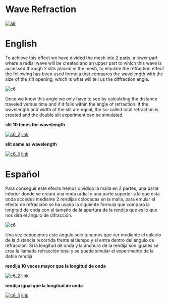# Wave Refraction

[![a9](https://github.com/OsmareDev/PhysicsSimulation/assets/50903643/2fc659c7-6589-4a98-92d2-2a290f3e833d)](https://youtu.be/jBbSH2Rc5Cc)

# English

To achieve this effect we have divided the mesh into 2 parts, a lower part where a radial wave will be created and an upper part to which this wave is accessed through 2 slits placed in the mesh, to emulate the refraction effect the following has been used formula that compares the wavelength with the size of the slit opening, which is what will tell us the diffraction angle.

![c6](https://github.com/OsmareDev/PhysicsSimulation/assets/50903643/3ae878d5-4384-4b31-8432-4402740f97b3)

Once we know this angle we only have to see by calculating the distance traveled versus time and if it falls within the angle of refraction. If the wavelength and width of the slit are equal, the so-called total refraction is created and the double slit experiment can be simulated.

**slit 10 times the wavelength**

[![c6_2](https://github.com/OsmareDev/PhysicsSimulation/assets/50903643/5ea5f560-58d7-4344-b8c2-194e1db78029)](https://youtu.be/VCzMR2ba3vA)
[link](https://youtu.be/VCzMR2ba3vA)

**slit same as wavelength**

[![c6_3](https://github.com/OsmareDev/PhysicsSimulation/assets/50903643/380a1523-016a-474e-9a80-9015730e9d8f)](https://youtu.be/jBbSH2Rc5Cc)
[link](https://youtu.be/jBbSH2Rc5Cc)

# Español

Para conseguir este efecto hemos dividido la malla en 2 partes, una parte inferior donde se creará una onda radial y una parte superior a la que esta onda accedes mediante 2 rendijas colocadas en la malla, para emular el efecto de refracción se ha usado la siguiente fórmula que compara la longitud de onda con el tamaño de la apertura de la rendija que es lo que nos dirá el ángulo de difracción.

![c6](https://github.com/OsmareDev/PhysicsSimulation/assets/50903643/3ae878d5-4384-4b31-8432-4402740f97b3)

Una vez conocemos este ángulo solo tenemos que ver mediante el cálculo de la distancia recorrida frente al tiempo y si entra dentro del ángulo de refracción. Si la longitud de onda y la anchura de la rendija son iguales se crea la llamada refracción total y se puede simular el experimento de la doble rendija

**rendija 10 veces mayor que la longitud de onda**

[![c6_2](https://github.com/OsmareDev/PhysicsSimulation/assets/50903643/5ea5f560-58d7-4344-b8c2-194e1db78029)](https://youtu.be/VCzMR2ba3vA)
[link](https://youtu.be/VCzMR2ba3vA)

**rendija igual que la longitud de onda**

[![c6_3](https://github.com/OsmareDev/PhysicsSimulation/assets/50903643/380a1523-016a-474e-9a80-9015730e9d8f)](https://youtu.be/jBbSH2Rc5Cc)
[link](https://youtu.be/jBbSH2Rc5Cc)
